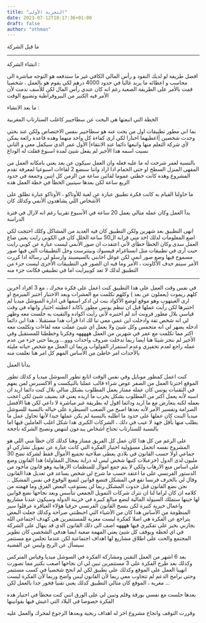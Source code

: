 ```yaml
---
title: "التجربة الأولى"
date: 2023-07-12T18:17:36+01:00
draft: false
author: "othman"
---
```


ما قبل الشركة

---

انشاء الشركة :

افضل طريقة لو لديك النقود و رأس المالي الكافي غير ما ستدفعه هو التوجه مباشرة الى محاسب و اعطائه ما يريد غالبا في حدود 4000 درهم لكي يقوم هو بالعمل ، شخصيا قمت بالأمر على الطريقة الصعبة رغم انه كان عندي رأس المال لكن للأسف ندمت لأن الأمر فيه الكتير من البيروقراطية وتضييع الوقت

ما بعد الانشاء :

الخطة التي اتبعتها هي البحت عن سطاجيير كاغلب الستارتاب المغربية

بما اني مطور تطبيقات اول من بحت عنه هو سطاجيير بنفس الاختصاص ولكن عند بحتي وجدت شخصين
|اعطيهما اخبارا لكي ارى كفاءة كل واحد منهما وهده قاعدة رائعة يمكن لأي شركة التعلم منها واتبعها دائما عند الانتقاء|
الأول عمر الدي سيكمل معي و التاني نسيت اسمه هدا الأخير لم يفعل شيئ لمدة اسبوع فقلت له الوداع

بالنسبة لعمر شرحت له ما عليه فعله وان العمل سيكون عن بعد يعني بامكانه العمل من المقهى المنزل السطح او حتى الحمام ادا اراد واننا سنضع 2 لقاءات اسبوعيا لمعرفة تقدم المشروع وهده كانت خطتي عموما لقائين ساعة من الزمن كل اتنين وجمعة في حدود الربع ساعة لكن بعدها سيتبين الخطأ في خطة العمل هده

ما حاولنا القيام به كانت فكرة تطبيق عبارة عن لعبة للأوتاكو ، الأوتاكو عبارة تطلق على الأشخاص اللي يشاهدون الأنمي وكدلك كان

بدأ العمل وكان عمله متالي يعمل 20 ساعة في الأسبوع تقريبا رغم انه لازال في فترة الدراسة

انهى التطبيق بعد شهرين ولكن التطبيق كان فيه العديد من المشاكل وكلك احتجت لكي اضع المعلومات لدلك اخد مني قرابة ال50 ساعة
الخلل كان في الكوبي رايت يعني ضاع العمل سدى وكان الخطأ خطأي
لأني اعتقدت ان صور الأنمي ليست عبارة عن كوبي رايت حيت أرى في تطبيقات متل انستاغرام
فيسبوك وبينترست وجل التطبيقات التي فيها صور مسموح فيها وضع صور انمي لكن غوغل اجابني بالسيسبند وارسلو لي رسالة ادا
كررت الأمر سيتم حدف الأكاونت ، الأمر وما فيه ان الصور في التطبيقات الأخرى ليست جزء من التطبيق لدلك لا تعد كوبيرايت
اما في تطبيقي فكانت جزء منه

---

في نفس وقت العمل على هدا التطبيق كنت اعمل على فكرة محرك ، مع 3 افراد آخرين كلهم ريموت (يعملون عن بعد ) وكلهم
تكلمت مع العشرات وبعد الاختبار اختبر المبرمج او ارى الغيتهوب وهو موقع لوضع الأكواد
بنت لن ادكر اسمها في ادارة السوشل ميديا لم اختبرها لكن رأيت عملها قبل ان تنظم
يونس مطور باكاند اعطيته اختبار وانهاه في وقت قياسي
بلال مطور فرونت آند لم اختبره لأني رأيت اكواده والتقيت به جلست معه وظهر لي انه شخص تقة
وادخلت اين عمي معي تبا لك ادا قرأت هدا مستقبلا ، هدا ابن دائما ادخله يضهر لي انه متحمس وكل شيئ ولا يعمل اي شيئ
عملت معه لقاءات وتكلمت معه اكتر مما تكلمت مع عمر في شهرين من العمل هههههه وفكرنا وخططنا للمستقبل وفي الأخير لم ننجز شيئا
هنا ايضا ربما تدخلت ضروف واحدات ووو...
وربما حتى جزء من عدم عمله راجع لعدم تحفيزي وعدم استمرار الفولواب وربما ان العمل مع شخص حياته مليئة بالأحدات امر خاطئ من الأساس
المهم كل امر هنا تعلمت منه

بدأنا العمل

كنت اعمل كمطور موبايل وفي نفس الوقت اتابع تطور السوشل ميديا و كدلك تطور الموقع اخترنا العمل من الصفر عوض شراء قالب
عملنا بالنيكست و الاكسبرس لمن يفهم في التقنيات
يونس كان عمله ممتاز يعمل المطلوب بشكل متالي بلال كنت دائما اريد ان اسبه لأنه يعمل
اكتر من المطلوب بشكل يخرب ما اريده يعني قد يضيف شيئ لكي اعجب بعمله لكنه يتعارض مع ما اريد ودائما اقول له بطريقة غير مباشرة لا داعي
لكن هنا الأفضل الصرامة وتفسير الأمر لأنه بعدها اصبح من الصعب السيطرة على خياله
بالنسبة للسوشل ميديا البنت كان عملها على حدود ما اطلبه بالنسبة لم يكن عملها جيدا لأنها تحاول عمل ما يطلب منها بأقل جهد
لا عيب في دلك ، الشركات الكبرى هدا شكل اغلب العاملين فيها اما بالنسبة للستارتاب تحتاج اشخاص يبدعون لتنهض وتصبح الشركة ناجحة

على الرغم من كل هدا كان عمل كل الفريق ممتاز
وهنا كدلك كان خطأ مني اللي هو المشروع نفسه اتحمل مسؤولية اختيار الفكرة التي كانت عبارة عن تمويل تشاركي او جماعي
اولا حسب القانون في بلادي يعطى صلاحية تجميع الأموال فقط لشركة تضخ 30 مليون لدى الدول (خزعبلات كتبها شخص ليس له دراية بمجال المقاولة)
هدا القانون وضع على اساس منع الارهاب ولكي لا يتم جمع اموال للمنظمات الارهابية وهو قانون
مأخود من الدستور الفرنسي على ما اعتقد حسب ما شرح لي شخص يساعد في تعديل هدا القانون وقال لي بالحرف فرنسا تقع في المشكل
فتضع قوانين لتمنع الوقوع في نفس المشكل .. نحن نضع القانون قبل حدوت المشكل
ربما لن يستوعب البعض الفرق وما فهمته من كلامه ان كان لزاما لنا ان نترك شركات التمويل الجمعي تتأسس وبعد نجاحها نضع قوانين لها
حينها ستملك السيولة المالية لتضع مبالغ كبيرة في خزينة الدولة وسيكون عندنا مشاريع واعمال خيرية كتيرة لكن بنسخ القانون الفرنسي حرفيا
هؤلاء العباقرة عرقلوا سير المنظومة من الأساس
هدا كان من الأشياء التي احبطتني صراحة وكدلك جعلت البعض يتراجع عن الفكرة
هي اصلا كفكرة ليست مغرية للمستتمرين هي كهدف اجتماعي الله يجازني بخير على تفكيري فيها ههههه
اضف الى دلك القانون الدي قد ينهال على الشركة في اي لحظة ويوقف كل شيئ يعني المهمة صعبة
ايضا هدفي الشخصي كان تطوير المجتمع والحت على اطلاق مشاريع
لها اهداف اجتماعية لكن عندما تجلس مع مستتمر
سيسأل عن الربح وليس عن القضية

بعد 6 اشهر من العمل التقني ومشاركة الفكرة في السوشل ميديا وقياس المتركس
وكدلك بعد طرح الفكرة على 3 مستتمرين تبين لي ان نجاحها اصعب بكتير مما تصورت
انهينا العمل على الموقع وكدلك على تطبيق لكن لم انجح شخصيا في كسب مستتمر وحتى برامج الدعم لم تتجاوب معي
ربما لأن القانون ليس واضح وربما لأن الفكرة ليست مغرية ، الموقع كان متالي التطبيق كدلك يعني تقنيا فخور جدا بالعمل
لكن ...

بعدها جلست مع نفسي بورقة وقلم وتبين لي على الورق انني كنت مخطأ في اختيار هده الفكرة خصوصا في البلاد التي اعيش فيها بقوانينها

وقررت التوقف وانجاح مشروع اخر له اهداف ربحية وبعدها الرجوع لمحرك والعمل عليه

